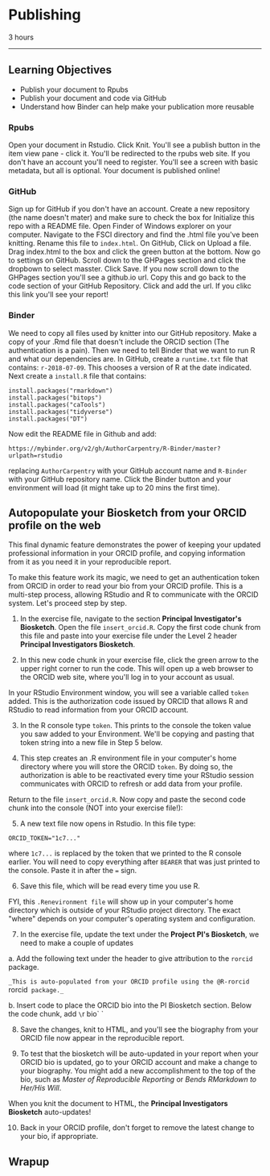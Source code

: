 #  Publishing

3 hours

---------------------------------------------------

## Learning Objectives

* Publish your document to Rpubs
* Publish your document and code via GitHub
* Understand how Binder can help make your publication more reusable

### Rpubs

Open your document in Rstudio.  Click Knit.  You'll see a publish button in the
item view pane - click it.  You'll be redirected to the rpubs web site.  If you
don't have an account you'll need to register.  You'll see a screen with basic
metadata, but all is optional.  Your document is published online!

### GitHub

Sign up for GitHub if you don't have an account.  Create a new repository (the
name doesn't mater) and make sure to check the box for Initialize this repo
with a README file.  Open Finder of Windows explorer on your computer.
Navigate to the FSCI directory and find the .html file you've been knitting.
Rename this file to `index.html`.  On GitHub, Click on Upload a file. Drag
index.html  to the box and click the green button at the bottom.  Now go to
settings on GitHub.  Scroll down to the GHPages section and click the dropbown
to select masster.  Click Save.  If you now scroll down to the GHPages section
you'll see a github.io url.  Copy this and go back to the code section of your
GitHub Repository.  Click and add the url.  If you clikc this link you'll see
your report!

### Binder

We need to copy all files used by knitter into our GitHub repository.  Make a
copy of your .Rmd file that doesn't include the ORCID section (The
authentication is a pain).  Then we
need to tell Binder that we want to run R and what our dependencies are.  In
GitHub, create a `runtime.txt` file that contains: `r-2018-07-09`.  This
chooses a version of R at the date indicated.  Next create a `install.R` file
that contains:

```
install.packages("rmarkdown")
install.packages("bitops")
install.packages("caTools")
install.packages("tidyverse")
install.packages("DT")
```
Now edit the README file in Github and add:

```
https://mybinder.org/v2/gh/AuthorCarpentry/R-Binder/master?urlpath=rstudio
```

replacing `AuthorCarpentry` with your GitHub account name and `R-Binder` with
your GitHub repository name.  Click the Binder button and your environment will
load (it might take up to 20 mins the first time).

## Autopopulate your Biosketch from your ORCID profile on the web

This final dynamic feature demonstrates the power of keeping your updated professional information in your ORCID profile, and copying information from it as you need it in your reproducible report.

To make this feature work its magic, we need to get an authentication token from ORCID in order to read your bio from your ORCID profile.  This is a multi-step process, allowing RStudio and R to communicate with the ORCID system. Let's proceed step by step.

1. In the exercise file, navigate to the section **Principal Investigator's Biosketch**.  Open the file `insert_orcid.R`. Copy the first code chunk from this file and paste into your exercise file under the Level 2 header **Principal Investigators Biosketch**.

2. In this new code chunk in your exercise file, click the green arrow to the upper right corner to run the code. This will open up a web browser to the ORCID web site, where you'll log in to your account as usual.

In your RStudio Environment window, you will see a variable called `token` added. This is the authorization code issued by ORCID that allows R and RStudio to read information from your ORCID account.

3. In the R console type `token`.  This prints to the console the token value you saw added to your Environment. We'll be copying and pasting that token string into a new file in Step 5 below.

4. This step creates an .R environment file in your computer's home directory where you will store the ORCID `token`. By doing so, the authorization is able to be reactivated every time your RStudio session communicates with ORCID to refresh or add data from your profile.

Return to the file `insert_orcid.R`. Now copy and paste the second code chunk into the console (NOT into your exercise file!):

5. A new text file now opens in Rstudio.  In this file type:

```
ORCID_TOKEN="1c7..."
```

where `1c7...` is replaced by the token that we printed to the R console earlier.  You will need to copy everything after `BEARER` that was just printed to the console. Paste it in after the `=` sign.


6. Save this file, which will be read every time you use R.

FYI, this `.Renevironment file` will show up in your computer's home directory which is outside of your RStudio project directory. The exact "where" depends on your computer's operating system and configuration.

7. In the exercise file, update the text under the **Project PI's Biosketch**, we need to make a couple of updates

  a. Add the following text under the header to give attribution to the `rorcid` package.

`_This is auto-populated from your ORCID profile using the @R-rorcid `rorcid` package._`


  b. Insert code to place the ORCID bio into the PI Biosketch section. Below
the code chunk, add `\`r bio\` `

8. Save the changes, knit to HTML, and you'll see the biography from your ORCID file now appear in the reproducible report.

9. To test that the biosketch will be auto-updated in your  report when your ORCID bio is updated, go to your ORCID account and make a change to your biography. You might add a new accomplishment to the top of the bio, such as *Master of Reproducible Reporting* or *Bends RMarkdown to Her/His Will*.

When you knit the document to HTML, the **Principal Investigators Biosketch** auto-updates!

10. Back in your ORCID profile, don't forget to remove the latest change to your bio, if appropriate.

## Wrapup


